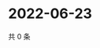 # 2022-06-23

共 0 条

<!-- BEGIN WEIBO -->
<!-- 最后更新时间 Thu Jun 23 2022 12:34:33 GMT+0800 (China Standard Time) -->

<!-- END WEIBO -->
